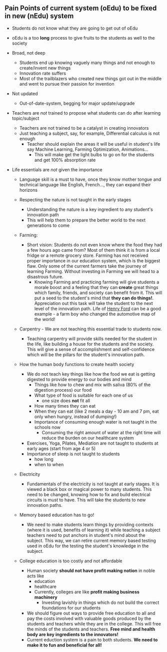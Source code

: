 ## Pain Points of current system (oEdu) to be fixed in new (nEdu) system

- Students do not know what they are going to get out of oEdu
- oEdu is a too **long** process to give fruits to the students as well to the society
- Broad, not deep
    - Students end up knowing vaguely many things and not enough to create/invent new things
    - Innovation rate suffers
    - Most of the trailblazers who created new things got out in the middle and went to pursue their passion for invention

- Not updated
    - Out-of-date-system, begging for major update/upgrade

- Teachers are *not* trained to propose what students can do after learning  topic/subject
    - Teachers are not trained to be a catalyst in creating innovators
    - Just teaching a subject,  say, for example, Differential calculus is not enough
        - Teacher should explain the areas it will be useful in student's life say Machine Learning, Farming Optimization, Animations...
            - This will make get the light bulbs to go on for the students and get 100% absorption rate

- Life essentials are *not* given the importance
    - Language skill is a must to have, once they know mother tongue and technical language like English, French..., they can expand their horizons 
    - Respecting the nature is not taught in the early stages
        - Understanding the nature is a key ingredient to any student's innovation path 
        - This will help them to prepare the better world to the next generations to come

    - Farming:
        - Short vision: Students do not even know where the food they had a few hours ago came from? Most of them think it is from a  local fridge or a remote grocery store. Farming has not received proper importance in our education system, which is the biggest flaw. Only some of the  current farmers take the journey of learning Farming. Without investing in Farming we will head to a disastrous future.
            - Knowing Farming and practicing farming will give students a morale boost and a feeling that they can **create** great things which family, friends, and society can benefit from it. This will put a seed to the student's mind that **they can do things!**. Appreciation out this task will take the student to the next level of the innovation path. Life of [Henry Ford](https://en.wikipedia.org/wiki/Henry_Ford) can be a good example - a farm boy who changed the automotive map of the world!

    - Carpentry - We are not teaching this essential trade to students now.
        - Teaching carpentry will provide skills needed for the student in the life, like building a house for the students and the society. This will give a sense of accomplishment and self-confidence which will be the pillars for the student's innovation path.
    
    - How the human body functions to create health society
        - We do not teach key things like how the food we eat is getting digested to provide energy to our bodies and mind
            - Things like how to chew and mix with saliva (80% of the digestion process) our food
            - What type of food is suitable for each one of us
                - one size does **not** fit all
            - How many times they can eat 
            - When they can eat (like 2 meals a day - 10 am and 7 pm, eat only when hungry, instead of dumping!)
            - Importance of consuming enough water is not taught in the schools now
                - Consuming the right amount of water at the  right time will reduce the burden on our healthcare system
        - Exercises, Yoga, Pilates, Mediation are not taught to students at early ages (start from age 4 or 5)
        - Importance of sleep is not taught to students
            - how long 
            - when to when 

    - Electricity
        - Fundamentals of the electricity is not taught at early stages. It is viewed a black box or magical power to many students. This need to be changed, knowing how to fix and build electrical circuits is must to have. This will take the students to new innovation paths.

    - Memory based education has to go!
        - We need to make students learn things by providing contexts (where it is used, benefits of learning it) while teaching a subject teachers need to put anchors in student's mind about the subject. This way, we can retire current memory based testing used in oEdu for the testing the student's knowledge in the subject.

    - College education is too costly and not affordable
        - Human society **should not have profit making notion** in noble acts like
            - education
            - healthcare
            - Currently, colleges are like **profit making business machinery**
                - Investing lavishly in things which do not build the correct foundations for our students 
        - We should figure out ways to provide free education to all and pay the costs involved with valuable goods produced by the students and teachers while they are in the college. This will free the minds of the students and teachers. **Free mind and health body are key ingredients to the innovators!** 
        - Current eduction system is a pain to both students. **We need to make it to fun and beneficial for all!**

